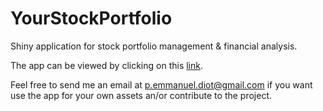 # YourStockPortfolio

Shiny application for stock portfolio management &amp; financial analysis.

The app can be viewed by clicking on this [link](https://pdiot.shinyapps.io/YourStockPortfolio/).

Feel free to send me an email at [p.emmanuel.diot@gmail.com](mailto:admin@p.emmanuel.diot@gmail.com) if you want use the app for your own assets an/or contribute to the project. 
